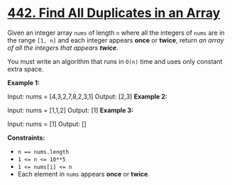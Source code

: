# [442. Find All Duplicates in an Array](https://leetcode.com/problems/find-all-duplicates-in-an-array/)

Given an integer array `nums` of length `n` where all the integers of `nums` are in the range `[1, n]` and each integer appears **once** or **twice**, return _an array of all the integers that appears **twice**_.

You must write an algorithm that runs in `O(n)` time and uses only constant extra space.

**Example 1:**

Input: nums = [4,3,2,7,8,2,3,1]
Output: [2,3]
**Example 2:**

Input: nums = [1,1,2]
Output: [1]
**Example 3:**

Input: nums = [1]
Output: []

**Constraints:**

-   `n == nums.length`
-   `1 <= n <= 10**5`
-   `1 <= nums[i] <= n`
-   Each element in `nums` appears **once** or **twice**.
